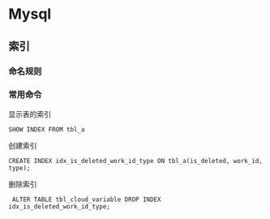 # Mysql

## 索引

### 命名规则


### 常用命令

显示表的索引

```mysql
SHOW INDEX FROM tbl_a
```

创建索引

```mysql
CREATE INDEX idx_is_deleted_work_id_type ON tbl_a(is_deleted, work_id, type); 
```

删除索引
```mysql
 ALTER TABLE tbl_cloud_variable DROP INDEX idx_is_deleted_work_id_type;
```
